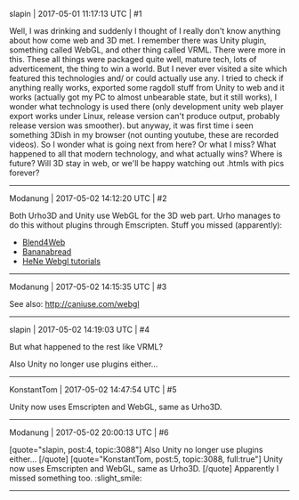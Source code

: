 slapin | 2017-05-01 11:17:13 UTC | #1

Well, I was drinking and suddenly I thought of I really don't know anything about how come
web and 3D met. I remember there was Unity plugin, something called WebGL,
and other thing called VRML. There were more in this. These all things were packaged quite well,
mature tech, lots of adverticement, the thing to win a world. But I never ever visited a site which
featured this technologies and/ or could actually use any. I tried to check if anything really works,
exported some ragdoll stuff from Unity to web and it works (actually got my PC to almost unbearable state, but it still works), I wonder what technology is used there (only development unity web player export works under Linux,
release version can't produce output, probably release version was smoother). but anyway, it was first time i seen something 3Dish in my browser (not ounting youtube, these are recorded videos). So I wonder what is going next from here? Or what I miss? What happened to all that modern technology, and what actually wins? Where is future?
Will 3D stay in web, or we'll be happy watching out .htmls with pics forever?

-------------------------

Modanung | 2017-05-02 14:12:20 UTC | #2

Both Urho3D and Unity use WebGL for the 3D web part. Urho manages to do this without plugins through Emscripten.
Stuff you missed (apparently):

- [Blend4Web](https://www.blend4web.com/)
- [Bananabread](http://kripken.github.io/misc-js-benchmarks/banana/game.html)
- [HeNe Webgl tutorials](http://learningwebgl.com/blog/?page_id=1217)

-------------------------

Modanung | 2017-05-02 14:15:35 UTC | #3

See also:
http://caniuse.com/webgl

-------------------------

slapin | 2017-05-02 14:19:03 UTC | #4

But what happened to the rest like VRML?

Also Unity no longer use plugins either...

-------------------------

KonstantTom | 2017-05-02 14:47:54 UTC | #5

Unity now uses Emscripten and WebGL, same as Urho3D.

-------------------------

Modanung | 2017-05-02 20:00:13 UTC | #6

[quote="slapin, post:4, topic:3088"]
Also Unity no longer use plugins either...
[/quote]
[quote="KonstantTom, post:5, topic:3088, full:true"]
Unity now uses Emscripten and WebGL, same as Urho3D.
[/quote]
Apparently I missed something too. :slight_smile:

-------------------------

